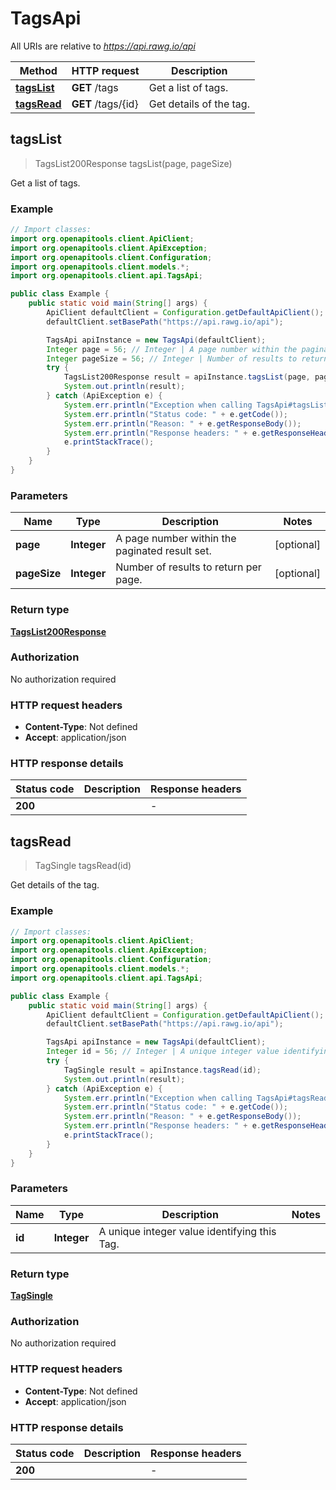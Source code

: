 # TagsApi

All URIs are relative to *https://api.rawg.io/api*

| Method | HTTP request | Description |
|------------- | ------------- | -------------|
| [**tagsList**](TagsApi.md#tagsList) | **GET** /tags | Get a list of tags. |
| [**tagsRead**](TagsApi.md#tagsRead) | **GET** /tags/{id} | Get details of the tag. |



## tagsList

> TagsList200Response tagsList(page, pageSize)

Get a list of tags.

### Example

```java
// Import classes:
import org.openapitools.client.ApiClient;
import org.openapitools.client.ApiException;
import org.openapitools.client.Configuration;
import org.openapitools.client.models.*;
import org.openapitools.client.api.TagsApi;

public class Example {
    public static void main(String[] args) {
        ApiClient defaultClient = Configuration.getDefaultApiClient();
        defaultClient.setBasePath("https://api.rawg.io/api");

        TagsApi apiInstance = new TagsApi(defaultClient);
        Integer page = 56; // Integer | A page number within the paginated result set.
        Integer pageSize = 56; // Integer | Number of results to return per page.
        try {
            TagsList200Response result = apiInstance.tagsList(page, pageSize);
            System.out.println(result);
        } catch (ApiException e) {
            System.err.println("Exception when calling TagsApi#tagsList");
            System.err.println("Status code: " + e.getCode());
            System.err.println("Reason: " + e.getResponseBody());
            System.err.println("Response headers: " + e.getResponseHeaders());
            e.printStackTrace();
        }
    }
}
```

### Parameters


| Name | Type | Description  | Notes |
|------------- | ------------- | ------------- | -------------|
| **page** | **Integer**| A page number within the paginated result set. | [optional] |
| **pageSize** | **Integer**| Number of results to return per page. | [optional] |

### Return type

[**TagsList200Response**](TagsList200Response.md)

### Authorization

No authorization required

### HTTP request headers

- **Content-Type**: Not defined
- **Accept**: application/json


### HTTP response details
| Status code | Description | Response headers |
|-------------|-------------|------------------|
| **200** |  |  -  |


## tagsRead

> TagSingle tagsRead(id)

Get details of the tag.

### Example

```java
// Import classes:
import org.openapitools.client.ApiClient;
import org.openapitools.client.ApiException;
import org.openapitools.client.Configuration;
import org.openapitools.client.models.*;
import org.openapitools.client.api.TagsApi;

public class Example {
    public static void main(String[] args) {
        ApiClient defaultClient = Configuration.getDefaultApiClient();
        defaultClient.setBasePath("https://api.rawg.io/api");

        TagsApi apiInstance = new TagsApi(defaultClient);
        Integer id = 56; // Integer | A unique integer value identifying this Tag.
        try {
            TagSingle result = apiInstance.tagsRead(id);
            System.out.println(result);
        } catch (ApiException e) {
            System.err.println("Exception when calling TagsApi#tagsRead");
            System.err.println("Status code: " + e.getCode());
            System.err.println("Reason: " + e.getResponseBody());
            System.err.println("Response headers: " + e.getResponseHeaders());
            e.printStackTrace();
        }
    }
}
```

### Parameters


| Name | Type | Description  | Notes |
|------------- | ------------- | ------------- | -------------|
| **id** | **Integer**| A unique integer value identifying this Tag. | |

### Return type

[**TagSingle**](TagSingle.md)

### Authorization

No authorization required

### HTTP request headers

- **Content-Type**: Not defined
- **Accept**: application/json


### HTTP response details
| Status code | Description | Response headers |
|-------------|-------------|------------------|
| **200** |  |  -  |

